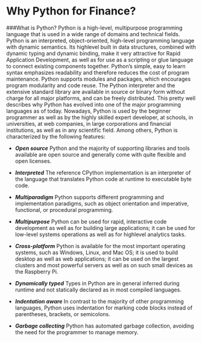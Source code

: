 Why Python for Finance?
=====================
###What is Python?
Python is a high-level, multipurpose programming language that is used in a wide range of
domains and technical fields. Python is an interpreted, object-oriented, high-level programming language with dynamic semantics. Its highlevel built in data structures, combined with dynamic typing and dynamic binding, make it very attractive for Rapid Application Development, as well as for use as a scripting or glue language to connect existing components
together. Python’s simple, easy to learn syntax emphasizes readability and therefore reduces the cost of program
maintenance. Python supports modules and packages, which encourages program modularity and code reuse. The
Python interpreter and the extensive standard library are available in source or binary form without charge for all
major platforms, and can be freely distributed.
This pretty well describes why Python has evolved into one of the major programming
languages as of today. Nowadays, Python is used by the beginner programmer as well as
by the highly skilled expert developer, at schools, in universities, at web companies, in
large corporations and financial institutions, as well as in any scientific field.
Among others, Python is characterized by the following features:

- ***Open source*** Python and the majority of supporting libraries and tools available are open source
and generally come with quite flexible and open licenses.

- ***Interpreted***
The reference CPython implementation is an interpreter of the language that
translates Python code at runtime to executable byte code.

- ***Multiparadigm***
Python supports different programming and implementation paradigms, such as
object orientation and imperative, functional, or procedural programming.

- ***Multipurpose***
Python can be used for rapid, interactive code development as well as for building
large applications; it can be used for low-level systems operations as well as for highlevel
analytics tasks.

- ***Cross-platform***
Python is available for the most important operating systems, such as Windows,
Linux, and Mac OS; it is used to build desktop as well as web applications; it can be
used on the largest clusters and most powerful servers as well as on such small
devices as the Raspberry Pi.

- ***Dynamically typed***
Types in Python are in general inferred during runtime and not statically declared as
in most compiled languages.

- ***Indentation aware***
In contrast to the majority of other programming languages, Python uses indentation
for marking code blocks instead of parentheses, brackets, or semicolons.

- ***Garbage collecting***
Python has automated garbage collection, avoiding the need for the programmer to manage memory.
